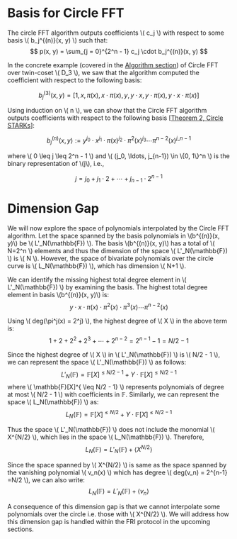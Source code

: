 # Basis for Circle FFT

The circle FFT algorithm outputs coefficients \\( c_j \\) with respect to some basis \\( b_j^{(n)}(x, y) \\) such that:
$$
p(x, y) = \sum_{j = 0}^{2^n - 1} c_j \cdot b_j^{(n)}(x, y)
$$

In the concrete example (covered in the [Algorithm section](./algorithm.md)) of Circle FFT over twin-coset \\( D_3 \\), we saw that the algorithm computed the coefficient with respect to the following basis:

$$b^{(3)}_j(x, y) = [1, x, \pi(x), x \cdot \pi(x), y, y \cdot x, y \cdot \pi(x), y \cdot x \cdot \pi(x)]$$

Using induction on \\( n \\), we can show that the Circle FFT algorithm outputs coefficients with respect to the following basis [[Theorem 2, Circle STARKs](https://eprint.iacr.org/2024/278.pdf)]:

$$
b^{(n)}_j(x, y) := y^{j_0} \cdot x^{j_1} \cdot \pi(x)^{j_2} \cdot \pi^2(x)^{j_3} \cdots \pi^{n-2}(x)^{j\_{n-1}}
$$
 
where \\( 0 \leq j \leq 2^n - 1 \\) and \\( (j_0, \ldots, j_{n-1}) \in \\{0, 1\\}^n \\) is the binary representation of \\(j\\), i.e., 

$$
j = j_0 + j_1 \cdot 2 + \cdots + j_{n-1} \cdot 2^{n-1}
$$ 

# Dimension Gap
We will now explore the space of polynomials interpolated by the Circle FFT algorithm. Let the space spanned by the basis polynomials in \\(b^{(n)}(x, y)\\) be \\( L'_N(\mathbb{F}) \\). The basis \\(b^{(n)}(x, y)\\) has a total of \\( N=2^n \\) elements and thus the dimension of the space \\( L'_N(\mathbb{F}) \\) is \\( N \\). However, the space of bivariate polynomials over the circle curve is \\( L_N(\mathbb{F}) \\), which has dimension \\( N+1 \\).

We can identify the missing highest total degree element in \\( L'_N(\mathbb{F}) \\) by examining the basis. The highest total degree element in basis \\(b^{(n)}(x, y)\\) is:
$$y \cdot x \cdot \pi(x) \cdot \pi^2(x) \cdot \pi^3(x) \cdots \pi^{n-2}(x)$$

Using \\( deg(\pi^j(x) = 2^j) \\), the highest degree of \\( X \\) in the above term is:
$$1 + 2 + 2^2 + 2^3 + \cdots + 2^{n-2} = 2^{n-1} - 1 = N/2 - 1$$

Since the highest degree of \\( X \\) in \\( L'_N(\mathbb{F}) \\) is \\( N/2 - 1 \\), we can represent the space \\( L'_N(\mathbb{F}) \\) as follows:
$$
L'_N(\mathbb{F}) = \mathbb{F}[X]^{ \leq N/2 - 1} + Y \cdot \mathbb{F}[X]^{ \leq N/2 - 1} 
$$
where \\( \mathbb{F}[X]^{ \leq N/2 - 1} \\) represents polynomials of degree at most \\( N/2 - 1 \\) with coefficients in $\mathbb{F}$. Similarly, we can represent the space \\( L_N(\mathbb{F}) \\) as:
$$
L_N(\mathbb{F}) = \mathbb{F}[X]^{ \leq N/2} + Y \cdot \mathbb{F}[X]^{ \leq N/2 - 1} 
$$

Thus the space \\( L'_N(\mathbb{F}) \\) does not include the monomial \\( X^{N/2} \\), which lies in the space \\( L_N(\mathbb{F}) \\). Therefore,
$$
L_N(\mathbb{F}) = L'_N(\mathbb{F}) + \langle X^{N/2} \rangle
$$

Since the space spanned by \\( X^{N/2} \\) is same as the space spanned by the vanishing polynomial \\( v_n(x) \\) which has degree \\( deg(v_n) = 2^{n-1} =N/2 \\), we can also write:
$$
L_N(\mathbb{F}) = L'_N(\mathbb{F}) + \langle v_n \rangle
$$

A consequence of this dimension gap is that we cannot interpolate some polynomials over the circle i.e. those with \\( X^{N/2} \\). We will address how this dimension gap is handled within the FRI protocol in the upcoming sections.
